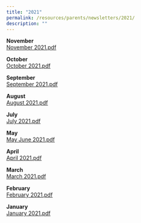 ```yaml
---
title: "2021"
permalink: /resources/parents/newsletters/2021/
description: ""
---
```

**November** <br>
[November 2021.pdf](/files/09%202021%20XMS%20Nov%20Newsletter.pdf)

  

**October** <br>
[October 2021.pdf](/files/08%202021%20XMS%20Oct%20Newsletter.pdf)

  

**September** <br>
[September 2021.pdf](/files/08%202021%20XMS%20Oct%20Newsletter.pdf)

  

**August** <br>
[August 2021.pdf](/files/07%202021%20XMS%20Aug%20Newsletter.pdf)

  

**July** <br>
[July 2021.pdf](/files/06%202021%20XMS%20Jul%20Newsletter.pdf)

  

**May** <br>
[May June 2021.pdf](/files/05%202021%20XMS%20May%20Jun%20Newsletter.pdf) 

  

**April** <br>
[April 2021.pdf](/files/04%202021%20XMS%20April%20Newsletter.pdf)

  

**March** <br>
[March 2021.pdf](/files/03%202021%20XMS%20March%20Newsletter.pdf)

  

**February**<br>
[February 2021.pdf](/files/02%202021%20XMS%20February%20Newsletter.pdf)

  

**January** <br>
[January 2021.pdf](/files/01%202021%20XMS%20January%20Newsletter.pdf)